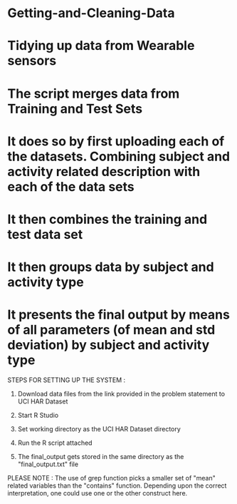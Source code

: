 # Getting-and-Cleaning-Data
# Tidying up data from Wearable sensors
# The script merges data from Training and Test Sets
# It does so by first uploading each of the datasets.  Combining subject and activity related description with each of the data sets
# It then combines the training and test data set
# It then groups data by subject and activity type
# It presents the final output by means of all parameters (of mean and std deviation) by subject and activity type

STEPS FOR SETTING UP THE SYSTEM :

1. Download data files from the link provided in the problem statement to UCI HAR Dataset

2. Start R Studio

3. Set working directory as the UCI HAR Dataset directory

4. Run the R script attached

5. The final_output gets stored in the same directory as the "final_output.txt" file

PLEASE NOTE : The use of grep function picks a smaller set of "mean" related variables than the "contains" 
function.  Depending upon the correct interpretation, one could use one or the other construct here.

